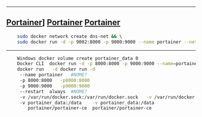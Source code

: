 ----					
[Portainer](	https://docs.portainer.io/start/install-ce/server/docker/wcs		)]
[Portainer](	https://classic.yarnpkg.com/en/docs/install#mac-stable			)
[Portainer](	https://documentation.portainer.io/contributing/tools-linux/			)
----					
```bash					
	sudo docker network create dns-net && \				
	sudo docker run -d -p 9002:8000 -p 9000:9000 --name portainer --network dns-net --restart always -v /var/run/docker.sock:/var/run/docker.sock -v /media/butt/Arquivos/Docker/portainer-ce:/data portainer/portainer-ce				
```					
----					
```bash					
	Windows	docker volume create portainer_data	0		
	Docker CLI	docker run -d -p 8000:8000 -p 9000:9000 --name=portainer --restart=always -v /var/run/docker.sock:/var/run/docker.sock -v portainer_data:/data portainer/portainer-ce	docker run -d --nameportainer -p8000:8000 -p9000:9000 --restartalways -v/var/run/docker.sock:/var/run/docker.sock -vportainer_data:/data portainer/portainer-ce		
	docker run	 -d	docker run -d		
	 --name	portainer	#NOME?		
	 -p	8000:8000	-p8000:8000		
	 -p	9000:9000	-p9000:9000		
	 --restart	always	#NOME?		
	 -v	/var/run/docker.sock:/var/run/docker.sock	-v /var/run/docker.sock:/var/run/docker.sock		
	 -v	portainer_data:/data	-v portainer_data:/data		
	 	portainer/portainer-ce	portainer/portainer-ce		
```					
